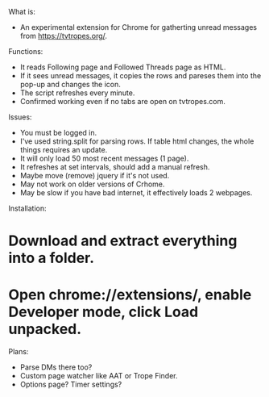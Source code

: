 What is:
* An experimental extension for Chrome for gatherting unread messages from https://tvtropes.org/.

Functions:
* It reads Following page and Followed Threads page as HTML.
* If it sees unread messages, it copies the rows and pareses them into the pop-up and changes the icon.
* The script refreshes every minute.
* Confirmed working even if no tabs are open on tvtropes.com.

Issues:
* You must be logged in.
* I've used string.split for parsing rows. If table html changes, the whole things requires an update.
* It will only load 50 most recent messages (1 page).
* It refreshes at set intervals, should add a manual refresh.
* Maybe move (remove) jquery if it's not used.
* May not work on older versions of Crhome.
* May be slow if you have bad internet, it effectively loads 2 webpages.

Installation:
# Download and extract everything into a folder.
# Open chrome://extensions/, enable Developer mode, click Load unpacked.

Plans:
* Parse DMs there too?
* Custom page watcher like AAT or Trope Finder.
* Options page? Timer settings?